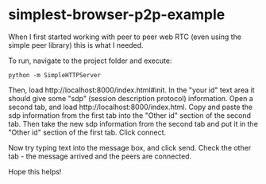 # simplest-browser-p2p-example

When I first started working with peer to peer web RTC (even using the simple peer library) this is what I needed.

To run, navigate to the project folder and execute:
```
python -m SimpleHTTPServer
```

Then, load http://localhost:8000/index.html#init.  In the "your id" text area it should give some "sdp" (session description protocol) information.  Open a second tab, and load http://localhost:8000/index.html.  Copy and paste the sdp information from the first tab into the "Other id" section of the second tab.  Then take the new sdp information from the second tab and put it in the "Other id" section of the first tab.  Click connect.

Now try typing text into the message box, and click send.  Check the other tab - the message arrived and the peers are connected.

Hope this helps!